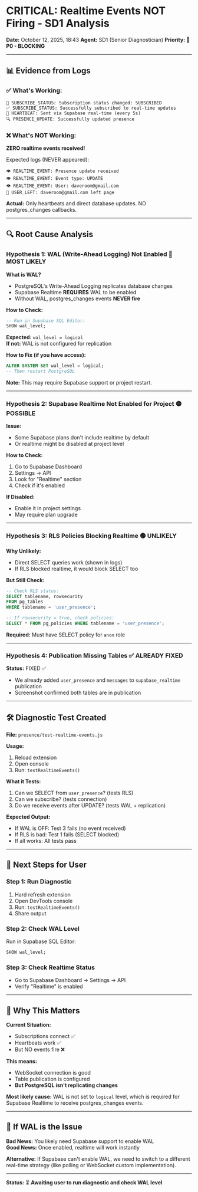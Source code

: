 # CRITICAL: Realtime Events NOT Firing - SD1 Analysis
**Date:** October 12, 2025, 18:43
**Agent:** SD1 (Senior Diagnostician)
**Priority:** 🔴 **P0 - BLOCKING**

---

## 📊 **Evidence from Logs**

### ✅ What's Working:
```
📡 SUBSCRIBE_STATUS: Subscription status changed: SUBSCRIBED
✅ SUBSCRIBE_STATUS: Successfully subscribed to real-time updates
💓 HEARTBEAT: Sent via Supabase real-time (every 5s)
🔍 PRESENCE_UPDATE: Successfully updated presence
```

### ❌ What's NOT Working:
**ZERO realtime events received!**

Expected logs (NEVER appeared):
```
👁️ REALTIME_EVENT: Presence update received
👁️ REALTIME_EVENT: Event type: UPDATE
👁️ REALTIME_EVENT: User: daveroom@gmail.com
🔴 USER_LEFT: daveroom@gmail.com left page
```

**Actual:** Only heartbeats and direct database updates. NO postgres_changes callbacks.

---

## 🔍 **Root Cause Analysis**

### **Hypothesis 1: WAL (Write-Ahead Logging) Not Enabled** 🎯 **MOST LIKELY**

**What is WAL?**
- PostgreSQL's Write-Ahead Logging replicates database changes
- Supabase Realtime **REQUIRES** WAL to be enabled
- Without WAL, postgres_changes events **NEVER fire**

**How to Check:**
```sql
-- Run in Supabase SQL Editor:
SHOW wal_level;
```

**Expected:** `wal_level = logical`  
**If not:** WAL is not configured for replication

**How to Fix (if you have access):**
```sql
ALTER SYSTEM SET wal_level = logical;
-- Then restart PostgreSQL
```

**Note:** This may require Supabase support or project restart.

---

### **Hypothesis 2: Supabase Realtime Not Enabled for Project** 🟡 **POSSIBLE**

**Issue:**
- Some Supabase plans don't include realtime by default
- Or realtime might be disabled at project level

**How to Check:**
1. Go to Supabase Dashboard
2. Settings → API
3. Look for "Realtime" section
4. Check if it's enabled

**If Disabled:**
- Enable it in project settings
- May require plan upgrade

---

###  **Hypothesis 3: RLS Policies Blocking Realtime** 🟢 **UNLIKELY**

**Why Unlikely:**
- Direct SELECT queries work (shown in logs)
- If RLS blocked realtime, it would block SELECT too

**But Still Check:**
```sql
-- Check RLS status:
SELECT tablename, rowsecurity 
FROM pg_tables 
WHERE tablename = 'user_presence';

-- If rowsecurity = true, check policies:
SELECT * FROM pg_policies WHERE tablename = 'user_presence';
```

**Required:** Must have SELECT policy for `anon` role

---

### **Hypothesis 4: Publication Missing Tables** ✅ **ALREADY FIXED**

**Status:** FIXED ✅
- We already added `user_presence` and `messages` to `supabase_realtime` publication
- Screenshot confirmed both tables are in publication

---

## 🛠️ **Diagnostic Test Created**

**File:** `presence/test-realtime-events.js`

**Usage:**
1. Reload extension
2. Open console
3. Run: `testRealtimeEvents()`

**What it Tests:**
1. Can we SELECT from `user_presence`? (tests RLS)
2. Can we subscribe? (tests connection)
3. Do we receive events after UPDATE? (tests WAL + replication)

**Expected Output:**
- If WAL is OFF: Test 3 fails (no event received)
- If RLS is bad: Test 1 fails (SELECT blocked)
- If all works: All tests pass

---

## 🎯 **Next Steps for User**

### **Step 1: Run Diagnostic**
1. Hard refresh extension
2. Open DevTools console
3. Run: `testRealtimeEvents()`
4. Share output

### **Step 2: Check WAL Level**
Run in Supabase SQL Editor:
```sql
SHOW wal_level;
```

### **Step 3: Check Realtime Status**
- Go to Supabase Dashboard → Settings → API
- Verify "Realtime" is enabled

---

## 📝 **Why This Matters**

**Current Situation:**
- Subscriptions connect ✅
- Heartbeats work ✅  
- But NO events fire ❌

**This means:**
- WebSocket connection is good
- Table publication is configured
- **But PostgreSQL isn't replicating changes**

**Most likely cause:** WAL is not set to `logical` level, which is required for Supabase Realtime to receive postgres_changes events.

---

## 🚨 **If WAL is the Issue**

**Bad News:** You likely need Supabase support to enable WAL  
**Good News:** Once enabled, realtime will work instantly

**Alternative:** If Supabase can't enable WAL, we need to switch to a different real-time strategy (like polling or WebSocket custom implementation).

---

**Status:** ⏳ **Awaiting user to run diagnostic and check WAL level**

